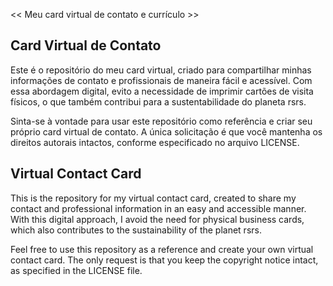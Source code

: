 << Meu card virtual de contato e currículo >>

## Card Virtual de Contato
Este é o repositório do meu card virtual, criado para compartilhar minhas informações de contato e profissionais de maneira fácil e acessível. Com essa abordagem digital, evito a necessidade de imprimir cartões de visita físicos, o que também contribui para a sustentabilidade do planeta rsrs.

Sinta-se à vontade para usar este repositório como referência e criar seu próprio card virtual de contato. A única solicitação é que você mantenha os direitos autorais intactos, conforme especificado no arquivo LICENSE.

## Virtual Contact Card
This is the repository for my virtual contact card, created to share my contact and professional information in an easy and accessible manner. With this digital approach, I avoid the need for physical business cards, which also contributes to the sustainability of the planet rsrs.

Feel free to use this repository as a reference and create your own virtual contact card. The only request is that you keep the copyright notice intact, as specified in the LICENSE file.


